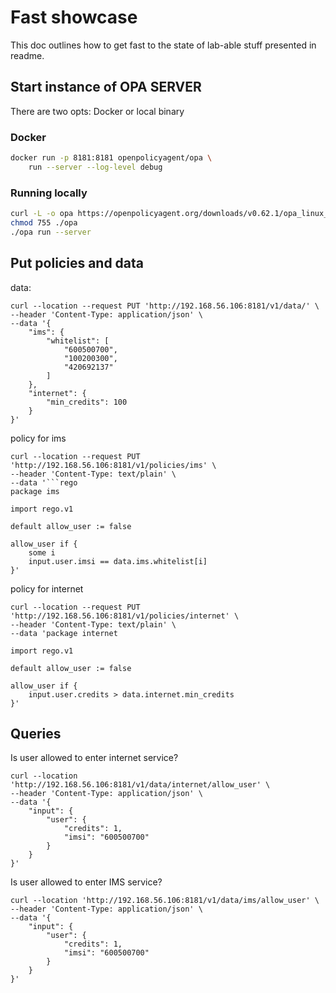 # Fast showcase
This doc outlines how to get fast to the state of lab-able stuff presented in readme.

## Start instance of OPA SERVER
There are two opts: Docker or local binary
### Docker
```sh
docker run -p 8181:8181 openpolicyagent/opa \
    run --server --log-level debug
```
### Running locally 
```sh
curl -L -o opa https://openpolicyagent.org/downloads/v0.62.1/opa_linux_amd64_static
chmod 755 ./opa
./opa run --server
```
## Put policies and data 
data:
```curl
curl --location --request PUT 'http://192.168.56.106:8181/v1/data/' \
--header 'Content-Type: application/json' \
--data '{
    "ims": {
        "whitelist": [
            "600500700",
            "100200300",
            "420692137"
        ]
    },
    "internet": {
        "min_credits": 100
    }
}'
```
policy for ims
```curl
curl --location --request PUT 'http://192.168.56.106:8181/v1/policies/ims' \
--header 'Content-Type: text/plain' \
--data '```rego
package ims

import rego.v1

default allow_user := false

allow_user if {
	some i
	input.user.imsi == data.ims.whitelist[i]
}'
```
policy for internet
```curl
curl --location --request PUT 'http://192.168.56.106:8181/v1/policies/internet' \
--header 'Content-Type: text/plain' \
--data 'package internet

import rego.v1

default allow_user := false

allow_user if {
	input.user.credits > data.internet.min_credits
}'
```
## Queries
Is user allowed to enter internet service?
```curl
curl --location 'http://192.168.56.106:8181/v1/data/internet/allow_user' \
--header 'Content-Type: application/json' \
--data '{
    "input": {
        "user": {
            "credits": 1,
            "imsi": "600500700"
        }
    }
}'
```
Is user allowed to enter IMS service?
```curl
curl --location 'http://192.168.56.106:8181/v1/data/ims/allow_user' \
--header 'Content-Type: application/json' \
--data '{
    "input": {
        "user": {
            "credits": 1,
            "imsi": "600500700"
        }
    }
}'
```